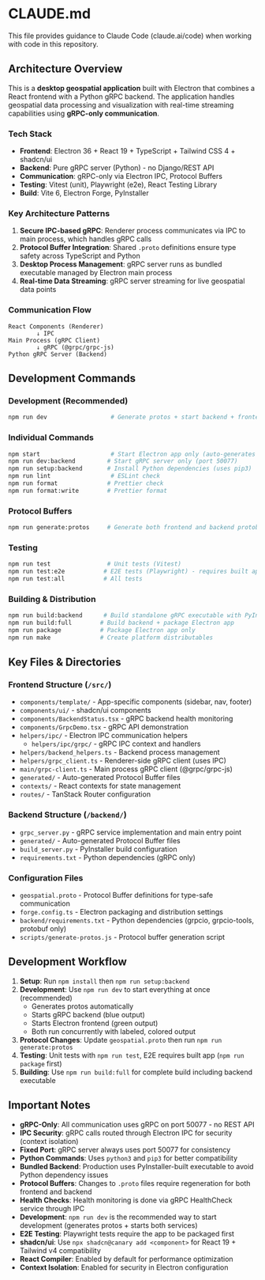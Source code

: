 # CLAUDE.md

This file provides guidance to Claude Code (claude.ai/code) when working with code in this repository.

## Architecture Overview

This is a **desktop geospatial application** built with Electron that combines a React frontend with a Python gRPC backend. The application handles geospatial data processing and visualization with real-time streaming capabilities using **gRPC-only communication**.

### Tech Stack
- **Frontend**: Electron 36 + React 19 + TypeScript + Tailwind CSS 4 + shadcn/ui
- **Backend**: Pure gRPC server (Python) - no Django/REST API
- **Communication**: gRPC-only via Electron IPC, Protocol Buffers
- **Testing**: Vitest (unit), Playwright (e2e), React Testing Library
- **Build**: Vite 6, Electron Forge, PyInstaller

### Key Architecture Patterns

1. **Secure IPC-based gRPC**: Renderer process communicates via IPC to main process, which handles gRPC calls
2. **Protocol Buffer Integration**: Shared `.proto` definitions ensure type safety across TypeScript and Python
3. **Desktop Process Management**: gRPC server runs as bundled executable managed by Electron main process
4. **Real-time Data Streaming**: gRPC server streaming for live geospatial data points

### Communication Flow
```
React Components (Renderer)
        ↓ IPC
Main Process (gRPC Client)
        ↓ gRPC (@grpc/grpc-js)
Python gRPC Server (Backend)
```

## Development Commands

### Development (Recommended)
```bash
npm run dev                  # Generate protos + start backend + frontend together
```

### Individual Commands
```bash
npm start                    # Start Electron app only (auto-generates protos first)
npm run dev:backend         # Start gRPC server only (port 50077)
npm run setup:backend       # Install Python dependencies (uses pip3)
npm run lint                 # ESLint check
npm run format              # Prettier check  
npm run format:write        # Prettier format
```

### Protocol Buffers
```bash
npm run generate:protos     # Generate both frontend and backend protobuf files
```

### Testing
```bash
npm run test                # Unit tests (Vitest)
npm run test:e2e           # E2E tests (Playwright) - requires built app
npm run test:all           # All tests
```

### Building & Distribution
```bash
npm run build:backend      # Build standalone gRPC executable with PyInstaller
npm run build:full        # Build backend + package Electron app
npm run package           # Package Electron app only
npm run make              # Create platform distributables
```

## Key Files & Directories

### Frontend Structure (`/src/`)
- `components/template/` - App-specific components (sidebar, nav, footer)
- `components/ui/` - shadcn/ui components  
- `components/BackendStatus.tsx` - gRPC backend health monitoring
- `components/GrpcDemo.tsx` - gRPC API demonstration
- `helpers/ipc/` - Electron IPC communication helpers
  - `helpers/ipc/grpc/` - gRPC IPC context and handlers
- `helpers/backend_helpers.ts` - Backend process management
- `helpers/grpc_client.ts` - Renderer-side gRPC client (uses IPC)
- `main/grpc-client.ts` - Main process gRPC client (@grpc/grpc-js)
- `generated/` - Auto-generated Protocol Buffer files
- `contexts/` - React contexts for state management
- `routes/` - TanStack Router configuration

### Backend Structure (`/backend/`)
- `grpc_server.py` - gRPC service implementation and main entry point
- `generated/` - Auto-generated Protocol Buffer files
- `build_server.py` - PyInstaller build configuration
- `requirements.txt` - Python dependencies (gRPC only)

### Configuration Files
- `geospatial.proto` - Protocol Buffer definitions for type-safe communication
- `forge.config.ts` - Electron packaging and distribution settings
- `backend/requirements.txt` - Python dependencies (grpcio, grpcio-tools, protobuf only)
- `scripts/generate-protos.js` - Protocol buffer generation script

## Development Workflow

1. **Setup**: Run `npm install` then `npm run setup:backend`
2. **Development**: Use `npm run dev` to start everything at once (recommended)
   - Generates protos automatically
   - Starts gRPC backend (blue output)
   - Starts Electron frontend (green output)
   - Both run concurrently with labeled, colored output
3. **Protocol Changes**: Update `geospatial.proto` then run `npm run generate:protos`
4. **Testing**: Unit tests with `npm run test`, E2E requires built app (`npm run package` first)
5. **Building**: Use `npm run build:full` for complete build including backend executable

## Important Notes

- **gRPC-Only**: All communication uses gRPC on port 50077 - no REST API
- **IPC Security**: gRPC calls routed through Electron IPC for security (context isolation)
- **Fixed Port**: gRPC server always uses port 50077 for consistency
- **Python Commands**: Uses `python3` and `pip3` for better compatibility
- **Bundled Backend**: Production uses PyInstaller-built executable to avoid Python dependency issues
- **Protocol Buffers**: Changes to `.proto` files require regeneration for both frontend and backend
- **Health Checks**: Health monitoring is done via gRPC HealthCheck service through IPC
- **Development**: `npm run dev` is the recommended way to start development (generates protos + starts both services)
- **E2E Testing**: Playwright tests require the app to be packaged first
- **shadcn/ui**: Use `npx shadcn@canary add <component>` for React 19 + Tailwind v4 compatibility
- **React Compiler**: Enabled by default for performance optimization
- **Context Isolation**: Enabled for security in Electron configuration